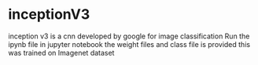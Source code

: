 # inceptionV3
inception v3 is a cnn developed by google for image classification 
Run the ipynb file in jupyter notebook
the weight files and class file is provided 
this was trained on Imagenet dataset
